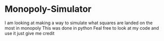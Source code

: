 # Monopoly-Simulator
I am looking at making a way to simulate what squares are landed on the most in monopoly
This was done in python 
Feal free to look at my code and use it just give me credit
